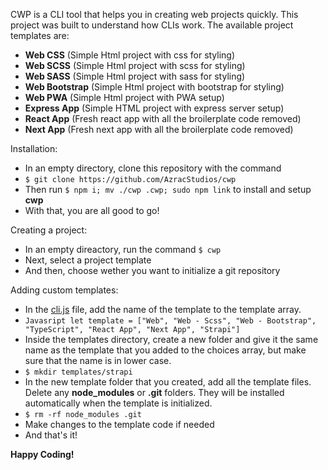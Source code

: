 CWP is a CLI tool that helps you in creating web projects quickly. This project was built to understand how CLIs work. The available project templates are:
* **Web CSS** (Simple Html project with css for styling)
* **Web SCSS** (Simple Html project with scss for styling)
* **Web SASS** (Simple Html project with sass for styling)
* **Web Bootstrap** (Simple Html project with bootstrap for styling)
* **Web PWA** (Simple Html project with PWA setup)
* **Express App** (Simple HTML project with express server setup)
* **React App** (Fresh react app with all the broilerplate code removed)
* **Next App** (Fresh next app with all the broilerplate code removed)

Installation:
* In an empty directory, clone this repository with the command
* ```$ git clone https://github.com/AzracStudios/cwp ```
* Then run ```$ npm i; mv ./cwp .cwp; sudo npm link``` to install and setup **cwp**
* With that, you are all good to go! 

Creating a project:
* In an empty direactory, run the command ```$ cwp```
* Next, select a project template
* And then, choose wether you want to initialize a git repository

Adding custom templates:
* In the [cli.js](https://github.com/AzracStudios/create-web-app/blob/master/src/cli.js) file, add the name of the template to the template array.
* ```Javasript let template = ["Web", "Web - Scss", "Web - Bootstrap", "TypeScript", "React App", "Next App", "Strapi"] ```
* Inside the templates directory, create a new folder and give it the same name as the template that you added to the choices array, but make sure that the name is in lower case.
* ```$ mkdir templates/strapi```
* In the new template folder that you created, add all the template files. Delete any **node_modules** or **.git** folders. They will be installed automatically when the template is initialized. 
* ```$ rm -rf node_modules .git```
* Make changes to the template code if needed
* And that's it!


**Happy Coding!**
